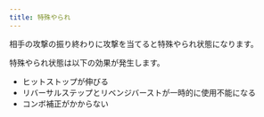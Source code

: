 ```yaml
---
title: 特殊やられ
---
```


相手の攻撃の振り終わりに攻撃を当てると特殊やられ状態になります。

特殊やられ状態は以下の効果が発生します。
* ヒットストップが伸びる
* リバーサルステップとリベンジバーストが一時的に使用不能になる
* コンボ補正がかからない